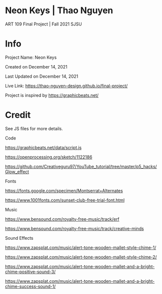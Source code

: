 # Neon Keys | Thao Nguyen
ART 109 Final Project | Fall 2021 SJSU

# Info

Project Name: Neon Keys

Created on December 14, 2021

Last Updated on December 14, 2021

Live Link: https://thao-nguyen-design.github.io/final-project/

Project is inspired by https://graphicbeats.net/

# Credit
See JS files for more details.

Code

https://graphicbeats.net/data/script.js

https://openprocessing.org/sketch/1122186

https://github.com/Creativeguru97/YouTube_tutorial/tree/master/p5_hacks/Glow_effect


Fonts

https://fonts.google.com/specimen/Montserrat+Alternates

https://www.1001fonts.com/sunset-club-free-trial-font.html


Music

https://www.bensound.com/royalty-free-music/track/erf

https://www.bensound.com/royalty-free-music/track/creative-minds



Sound Effects

https://www.zapsplat.com/music/alert-tone-wooden-mallet-style-chime-1/

https://www.zapsplat.com/music/alert-tone-wooden-mallet-style-chime-2/

https://www.zapsplat.com/music/alert-tone-wooden-mallet-and-a-bright-chime-positive-sound-3/

https://www.zapsplat.com/music/alert-tone-wooden-mallet-and-a-bright-chime-success-sound-1/

